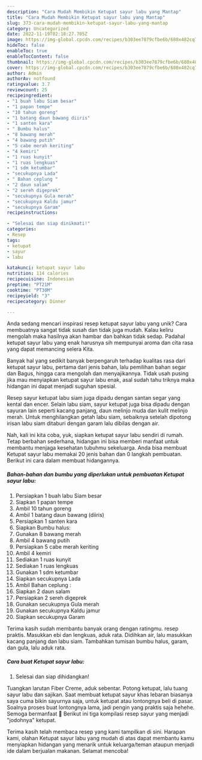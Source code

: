 ```yaml
---
description: "Cara Mudah Membikin Ketupat sayur labu yang Mantap"
title: "Cara Mudah Membikin Ketupat sayur labu yang Mantap"
slug: 373-cara-mudah-membikin-ketupat-sayur-labu-yang-mantap
category: Uncategorized
date: 2022-11-19T02:18:27.705Z
image: https://img-global.cpcdn.com/recipes/b303ee7879cfbe6b/680x482cq70/ketupat-sayur-labu-foto-resep-utama.jpg
hideToc: false
enableToc: true
enableTocContent: false
thumbnail: https://img-global.cpcdn.com/recipes/b303ee7879cfbe6b/680x482cq70/ketupat-sayur-labu-foto-resep-utama.jpg
cover: https://img-global.cpcdn.com/recipes/b303ee7879cfbe6b/680x482cq70/ketupat-sayur-labu-foto-resep-utama.jpg
author: Admin
authorAv: notfound
ratingvalue: 3.7
reviewcount: 25
recipeingredient:
- "1 buah labu Siam besar"
- "1 papan tempe"
- "10 tahun goreng"
- "1 batang daun bawang diiris"
- "1 santen kara"
- " Bumbu halus"
- "8 bawang merah"
- "4 bawang putih"
- "5 cabe merah keriting"
- "4 kemiri"
- "1 ruas kunyit"
- "1 ruas lengkuas"
- "1 sdm ketumbar"
- "secukupnya Lada"
- " Bahan ceplung "
- "2 daun salam"
- "2 sereh digeprek"
- "secukupnya Gula merah"
- "secukupnya Kaldu jamur"
- "secukupnya Garam"
recipeinstructions:

- "Selesai dan siap dinikmati!"
categories:
- Resep
tags:
- ketupat
- sayur
- labu

katakunci: ketupat sayur labu 
nutrition: 114 calories
recipecuisine: Indonesian
preptime: "PT21M"
cooktime: "PT30M"
recipeyield: "3"
recipecategory: Dinner

---
```





Anda sedang mencari inspirasi resep ketupat sayur labu yang unik? Cara membuatnya sangat tidak susah dan tidak juga mudah. Kalau keliru mengolah maka hasilnya akan hambar dan bahkan tidak sedap. Padahal ketupat sayur labu yang enak harusnya sih mempunyai aroma dan cita rasa yang dapat memancing selera Kita.





Banyak hal yang sedikit banyak berpengaruh terhadap kualitas rasa dari ketupat sayur labu, pertama dari jenis bahan, lalu pemilihan bahan segar dan Bagus, hingga cara mengolah dan menyajikannya. Tidak usah pusing jika mau menyiapkan ketupat sayur labu enak,      asal sudah tahu triknya maka hidangan ini dapat menjadi suguhan spesial.














Resep sayur ketupat labu siam juga dipadu dengan santan segar yang kental dan encer. Selain labu siam, sayur ketupat juga bisa dipadu dengan sayuran lain seperti kacang panjang, daun melinjo muda dan kulit melinjo merah. Untuk menghilangkan getah labu siam, sebaiknya setelah dipotong irisan labu siam ditaburi dengan garam lalu dibilas dengan air.






Nah, kali ini kita coba, yuk, siapkan ketupat sayur labu sendiri di rumah. Tetap berbahan sederhana, hidangan ini bisa memberi manfaat untuk membantu menjaga kesehatan tubuhmu sekeluarga. Anda bisa membuat Ketupat sayur labu memakai 20 jenis bahan dan 0 langkah pembuatan. Berikut ini cara dalam membuat hidangannya.

<!--inarticleads1-->

##### Bahan-bahan dan bumbu yang diperlukan untuk pembuatan Ketupat sayur labu:

1. Persiapkan 1 buah labu Siam besar
1. Siapkan 1 papan tempe
1. Ambil 10 tahun goreng
1. Ambil 1 batang daun bawang (diiris)
1. Persiapkan 1 santen kara
1. Siapkan  Bumbu halus:
1. Gunakan 8 bawang merah
1. Ambil 4 bawang putih
1. Persiapkan 5 cabe merah keriting
1. Ambil 4 kemiri
1. Sediakan 1 ruas kunyit
1. Sediakan 1 ruas lengkuas
1. Gunakan 1 sdm ketumbar
1. Siapkan secukupnya Lada
1. Ambil  Bahan ceplung :
1. Siapkan 2 daun salam
1. Persiapkan 2 sereh digeprek
1. Gunakan secukupnya Gula merah
1. Gunakan secukupnya Kaldu jamur
1. Siapkan secukupnya Garam


Terima kasih sudah membantu banyak orang dengan ratingmu. resep praktis. Masukkan ebi dan lengkuas, aduk rata. Didihkan air, lalu masukkan kacang panjang dan labu siam. Tambahkan tumisan bumbu halus, garam, dan gula, lalu aduk rata. 

<!--inarticleads2-->

##### Cara buat Ketupat sayur labu:


1. Selesai dan siap dihidangkan!

Tuangkan larutan Fiber Creme, aduk sebentar. Potong ketupat, lalu tuang sayur labu dan sajikan. Saat membuat ketupat sayur khas lebaran biasanya saya cuma bikin sayurnya saja, untuk ketupat atau lontongnya beli di pasar. Soalnya proses buat lontongnya lama, jadi pengin yang praktis saja hehehe. Semoga bermanfaat 🙂 Berikut ini tiga kompilasi resep sayur yang menjadi &#34;jodohnya&#34; ketupat. 

Terima kasih telah membaca resep yang kami tampilkan di sini. Harapan kami, olahan Ketupat sayur labu yang mudah di atas dapat membantu kamu menyiapkan hidangan yang menarik untuk keluarga/teman ataupun menjadi ide dalam berjualan makanan. Selamat mencoba!
